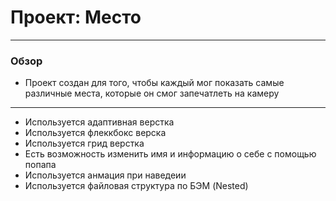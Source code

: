 # Проект: Место
***
### Обзор
* Проект создан для того, чтобы каждый мог показать самые различные места, которые он смог запечатлеть на камеру
***
* Используется адаптивная верстка
* Используется флеккбокс верска
* Используется грид верстка
* Есть возможность изменить имя и информацию о себе с помощью попапа
* Используется анмация при наведеии
* Используется файловая структура по БЭМ (Nested)

